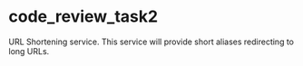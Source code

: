 # code_review_task2
URL Shortening service. This service will provide short aliases redirecting to long URLs.